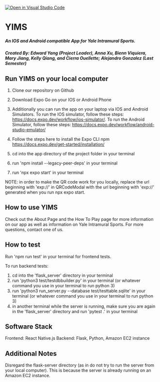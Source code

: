 [![Open in Visual Studio Code](https://classroom.github.com/assets/open-in-vscode-c66648af7eb3fe8bc4f294546bfd86ef473780cde1dea487d3c4ff354943c9ae.svg)](https://classroom.github.com/online_ide?assignment_repo_id=8957150&assignment_repo_type=AssignmentRepo)

# YIMS
##### An IOS and Android compatible App for Yale Intramural Sports.
##### Created By: Edward Yang (Project Leader), Anna Xu, Bienn Viquiera, Mary Jiang, Kelly Qiang, and Cierra Ouellette; Alejandro Gonzalez (Last Semester)

## Run YIMS on your local computer

1. Clone our repository on Github
1. Download Expo Go on your IOS or Android Phone
  1. Additionally you can run the app on your laptop via IOS and Android Simulators. To run the IOS simulator, follow these steps: https://docs.expo.dev/workflow/ios-simulator/. To run the Android Simulator, follow these steps: https://docs.expo.dev/workflow/android-studio-emulator/
  
1. Follow the steps here to install the Expo CLI npm https://docs.expo.dev/get-started/installation/
1. cd into the app directory of the project folder in your terminal
1. run 'npm install --legacy-peer-deps' in your terminal
1. run 'npx expo start' in your terminal

NOTE: in order to make the QR code work for you locally, replace the url beginning with 'exp://' in QRCodeModal with the url beginning with 'exp://' generated when you run npx expo start.

## How to use YIMS 
Check out the About Page and the How To Play page for more information on our app as well as information on Yale Intramural Sports. For more questions, contact one of us. 

## How to test
Run 'npm run test' in your terminal for frontend tests.

To run backend tests:
1. cd into the 'flask_server' directory in your terminal
2. run 'python3 test/testdbbuilder.py' in your terminal (or whatever command you use in your terminal to run python 3)
3. run 'python3 run_server.py --database test/testtable.sqlite' in your terminal (or whatever command you use in your terminal to run python 3)
4. in another terminal while the server is running, make sure you are again in the 'flask_server' directory and run 'pytest .' in your terminal

## Software Stack
Frontend: React Native.js
Backend: Flask, Python, Amazon EC2 instance

## Additional Notes
Disregard the flask-server directory (as in do not try to run the server from your local computer). This is because the server is already running on an Amazon EC2 instance.

